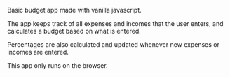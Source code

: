 Basic budget app made with vanilla javascript.


The app keeps track of all expenses and incomes that the user enters, and calculates a budget based on what is entered.

Percentages are also calculated and updated whenever new expenses or incomes are entered.

This app only runs on the browser.